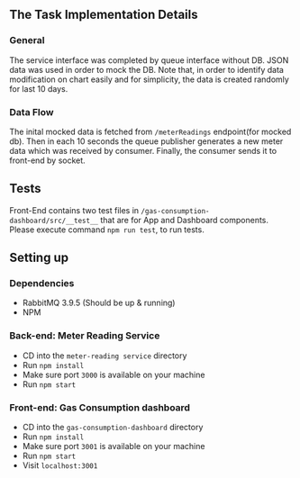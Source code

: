 ## The Task Implementation Details

### General
The service interface was completed by queue interface without DB. JSON 
data was used in order to mock the DB. 
Note that, in order to identify data modification on chart easily and for simplicity, the data is created
randomly for last 10 days.

### Data Flow
The inital mocked data is fetched from `/meterReadings` endpoint(for mocked db). Then
in each 10 seconds the queue publisher generates a new meter data which was received
by consumer. Finally, the consumer sends it to front-end by socket.

## Tests
Front-End contains two test files in `/gas-consumption-dashboard/src/__test__` that are for App and Dashboard components.
Please execute command `npm run test`, to run tests.

## Setting up

### Dependencies
* RabbitMQ 3.9.5 (Should be up & running)
* NPM 

### Back-end: Meter Reading Service
* CD into the `meter-reading service` directory
* Run `npm install`
* Make sure port `3000` is available on your machine
* Run `npm start`

### Front-end: Gas Consumption dashboard
* CD into the `gas-consumption-dashboard` directory
* Run `npm install`
* Make sure port `3001` is available on your machine    
* Run `npm start`
* Visit `localhost:3001`

